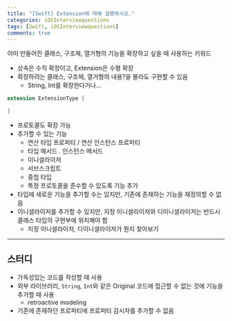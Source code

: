 ```yaml
---
title: "[Swift] Extension에 대해 설명하시오."
categories: iOSInterviewquestions
tags: [Swift, iOSInterviewquestions]
comments: true
---
```


이미 만들어진 클래스, 구조체, 열거형의 기능을 확장하고 싶을 때 사용하는 키워드

- 상속은 수직 확장이고, Extension은 수평 확장
- 확장하려는 클래스, 구조체, 열거형의 내용?을 몰라도 구현할 수 있음
    - String, Int를 확장한다거나...

```swift
extension ExtensionType {

}
```

- 프로토콜도 확장 가능
- 추가할 수 있는 기능
    - 연산 타입 프로퍼티 / 연산 인스턴스 프로퍼티
    - 타입 메서드 . 인스턴스 메서드
    - 이니셜라이저
    - 서브스크립트
    - 중첩 타입
    - 특정 프로토콜을 준수할 수 있도록 기능 추가
- 타입에 새로운 기능을 추가할 수는 있지만, 기존에 존재하는 기능을 재정의할 수 없음
- 이니셜라이저를 추가할 수 있지만, 지정 이니셜라이저와 디이니셜라이저는 반드시 클래스 타입의 구현부에 위치해야 함
    - 지정 이니셜라이저, 디이니셜라이저가 뭔지 찾아보기
    
---

## 스터디

- 가독성있는 코드를 작성할 때 사용
- 외부 라이브러리, `String`, `Int`와 같은 Original 코드에 접근할 수 없는 것에 기능을 추가할 때 사용
    - retroactive modeling
- 기존에 존재하던 프로퍼티에 프로퍼티 감시자를 추가할 수 없음